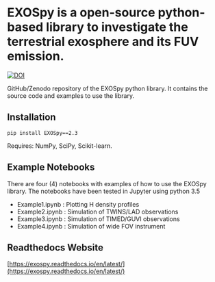# EXOSpy is a open-source python-based library to investigate the terrestrial exosphere and its FUV emission.

[![DOI](https://zenodo.org/badge/DOI/10.5281/zenodo.7245359.svg)](https://doi.org/10.5281/zenodo.7245359)

GitHub/Zenodo repository of the EXOSpy python library. It contains the source code and examples to use the library.

## Installation
```pip install EXOSpy==2.3 ```

Requires: NumPy, SciPy, Scikit-learn.

## Example Notebooks

There are four (4) notebooks with examples of how to use the EXOSpy library. The notebooks have been tested in Jupyter using python 3.5 
* Example1.ipynb : Plotting H density profiles
* Example2.ipynb : Simulation of TWINS/LAD observations
* Example3.ipynb : Simulation of TIMED/GUVI observations
* Example4.ipynb : Simulation of wide FOV instrument

## Readthedocs Website

[https://exospy.readthedocs.io/en/latest/](https://exospy.readthedocs.io/en/latest/)



